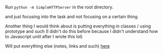 Run `python -m SimpleHTTPServer` in the root directory.

and just focusing into the task and not focusing on a certain thing.

Another thing I would think about is putting everything in classes / using prototype and such (I didn't do this before because I didn't understand how to Javascript until after I wrote this lol)

Will put everything else (notes, links and such)  [here](https://docs.google.com/document/d/1pRGPqh1mu6B7MQ_EK4vcMI9HKeVTqzs31oNoxwGWvrI/edit)
